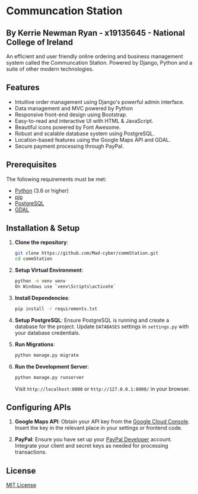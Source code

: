 # Communcation Station
## By Kerrie Newman Ryan - x19135645 - National College of Ireland

An efficient and user friendly online ordering and business management system called the Communcation Station. Powered by Django, Python and a suite of other modern technologies.

## Features
- Intuitive order management using Django's powerful admin interface.
- Data management and MVC powered by Python
- Responsive front-end design using Bootstrap.
- Easy-to-read and interactive UI with HTML & JavaScript.
- Beautiful icons powered by Font Awesome.
- Robust and scalable database system using PostgreSQL.
- Location-based features using the Google Maps API and GDAL.
- Secure payment processing through PayPal.

## Prerequisites
The following requirements must be met:

- [Python](https://www.python.org/downloads/) (3.6 or higher)
- [pip](https://pip.pypa.io/en/stable/installation/)
- [PostgreSQL](https://www.postgresql.org/download/)
- [GDAL](https://trac.osgeo.org/gdal/wiki/DownloadingGdalBinaries)

## Installation & Setup

1. **Clone the repository**:
    ```bash
    git clone https://github.com/Mad-cyber/commStation.git
    cd commStation
    ```

2. **Setup Virtual Environment**:
    ```bash
    python -m venv venv
    On Windows use `venv\Scripts\activate`
    ```

3. **Install Dependencies**:
    ```bash
    pip install -r requirements.txt
    ```

4. **Setup PostgreSQL**:
   Ensure PostgreSQL is running and create a database for the project.
   Update `DATABASES` settings in `settings.py` with your database credentials.

5. **Run Migrations**:
    ```bash
    python manage.py migrate
    ```

6. **Run the Development Server**:
    ```bash
    python manage.py runserver
    ```

   Visit `http://localhost:8000` or `http://127.0.0.1:8000/` in your browser.

## Configuring APIs

1. **Google Maps API**:
   Obtain your API key from the [Google Cloud Console](https://console.cloud.google.com/).
   Insert the key in the relevant place in your settings or frontend code.

2. **PayPal**:
   Ensure you have set up your [PayPal Developer](https://developer.paypal.com/) account. Integrate your client and secret keys as needed for processing transactions.

## License

[MIT License](LICENSE)
